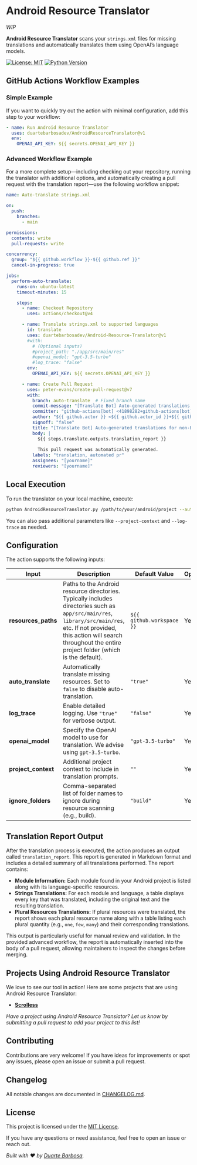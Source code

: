 # Android Resource Translator

*WIP*

**Android Resource Translator** scans your `strings.xml` files for missing translations and automatically translates them using OpenAI’s language models.

<!--[![GitHub Action](https://img.shields.io/badge/GitHub%20Action-enabled-brightgreen)](https://github.com/)-->

[![License: MIT](https://img.shields.io/badge/License-MIT-yellow.svg)](LICENSE)
[![Python Version](https://img.shields.io/badge/Python-3.x-blue.svg)](https://www.python.org/)

## GitHub Actions Workflow Examples

### Simple Example

If you want to quickly try out the action with minimal configuration, add this step to your workflow:

```yaml
- name: Run Android Resource Translator
  uses: duartebarbosadev/AndroidResourceTranslator@v1
  env:
    OPENAI_API_KEY: ${{ secrets.OPENAI_API_KEY }}
```

### Advanced Workflow Example

For a more complete setup—including checking out your repository, running the translator with additional options, and automatically creating a pull request with the translation report—use the following workflow snippet:

```yaml
name: Auto-translate strings.xml

on:
  push:
    branches:
      - main

permissions:
  contents: write
  pull-requests: write

concurrency:
  group: "${{ github.workflow }}-${{ github.ref }}"
  cancel-in-progress: true

jobs:
  perform-auto-translate:
    runs-on: ubuntu-latest
    timeout-minutes: 15

    steps:
      - name: Checkout Repository
        uses: actions/checkout@v4

      - name: Translate strings.xml to supported languages
        id: translate
        uses: duartebarbosadev/Android-Resource-Translator@v1
        #with:
          # (Optional inputs)
          #project_path: "./app/src/main/res"
          #openai_model: "gpt-3.5-turbo"
          #log_trace: "false"
        env:
          OPENAI_API_KEY: ${{ secrets.OPENAI_API_KEY }}

      - name: Create Pull Request
        uses: peter-evans/create-pull-request@v7
        with:
          branch: auto-translate  # Fixed branch name
          commit-message: "[Translate Bot] Auto-generated translations for non-English languages"
          committer: "github-actions[bot] <41898282+github-actions[bot]@users.noreply.github.com>"
          author: "${{ github.actor }} <${{ github.actor_id }}+${{ github.actor }}@users.noreply.github.com>"
          signoff: "false"
          title: "[Translate Bot] Auto-generated translations for non-English languages"
          body: |  
            ${{ steps.translate.outputs.translation_report }}
  
            This pull request was automatically generated.
          labels: "translation, automated pr"
          assignees: "[yourname]"
          reviewers: "[yourname]"
```

## Local Execution

To run the translator on your local machine, execute:

```bash
python AndroidResourceTranslator.py /path/to/your/android/project --auto-translate --openai-model gpt-3.5-turbo --ignore-folders build
```

You can also pass additional parameters like `--project-context` and `--log-trace` as needed.

## Configuration

The action supports the following inputs:

| Input                     | Description                                                                                                                                                                                         | Default Value               | Optional | Example                                                                |
| ------------------------- | --------------------------------------------------------------------------------------------------------------------------------------------------------------------------------------------------- | --------------------------- | -------- | ---------------------------------------------------------------------- |
| **resources_paths**       | Paths to the Android resource directories. Typically includes directories such as `app/src/main/res`, `library/src/main/res`, etc. If not provided, this action will search throughout the entire project folder  (which is the default). | `${{ github.workspace }}` | Yes      | `./app/src/main/res, ./library/src/main/res, ./feature/src/main/res` | | **resources_paths | **
| **auto_translate**        | Automatically translate missing resources. Set to `false` to disable auto-translation.                                                                                                             | `"true"`                  | Yes      | `"true"` or `"false"`                                                  |
| **log_trace**             | Enable detailed logging. Use `"true"` for verbose output.                                                                                                                                           | `"false"`                 | Yes      | `"true"`                                                               |
| **openai_model**          | Specify the OpenAI model to use for translation. We advise using `gpt-3.5-turbo`.                                                                                                                     | `"gpt-3.5-turbo"`         | Yes      | `"gpt-3.5-turbo"`, `"gpt-4o"`                                            |
| **project_context**       | Additional project context to include in translation prompts.                                                                                                                                       | `""`                      | Yes      | `"Android launcher application"`                                       |
| **ignore_folders**        | Comma-separated list of folder names to ignore during resource scanning (e.g., build).                                                                                                                 | `"build"`                 | Yes      | `"build,temp,cache"`                                                   |

## Translation Report Output

After the translation process is executed, the action produces an output called `translation_report`. This report is generated in Markdown format and includes a detailed summary of all translations performed. The report contains:

- **Module Information:**
  Each module found in your Android project is listed along with its language-specific resources.
- **Strings Translations:**
  For each module and language, a table displays every key that was translated, including the original text and the resulting translation.
- **Plural Resources Translations:**
  If plural resources were translated, the report shows each plural resource name along with a table listing each plural quantity (e.g., `one`, `few`, `many`) and their corresponding translations.

This output is particularly useful for manual review and validation. In the provided advanced workflow, the report is automatically inserted into the body of a pull request, allowing maintainers to inspect the changes before merging.

## Projects Using Android Resource Translator

We love to see our tool in action! Here are some projects that are using Android Resource Translator:

- **[Scrolless](https://github.com/duartebarbosadev/Scrolless/)**

*Have a project using Android Resource Translator? Let us know by submitting a pull request to add your project to this list!*

## Contributing

Contributions are very welcome! If you have ideas for improvements or spot any issues, please open an issue or submit a pull request.

## Changelog

All notable changes are documented in [CHANGELOG.md](./CHANGELOG.md).

## License

This project is licensed under the [MIT License](./LICENSE).

If you have any questions or need assistance, feel free to open an issue or reach out.

*Built with ❤️ by [Duarte Barbosa](https://github.com/duartebarbosadev).*
